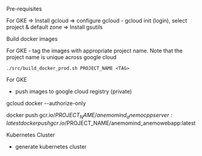 Pre-requisites 

For GKE
=> Install gcloud 
	=> configure gcloud 
		- gcloud init (login), select project & default zone
=> Install gsutils 


Build docker images 

For GKE - tag the images with appropriate project name. Note that the project name is unique across google cloud

    ./src/build_docker_prod.sh PROJECT_NAME <TAG>

For GKE 

- push images to google cloud registry (private)

gcloud docker --authorize-only 

docker push gcr.io/$PROJECT_NAME/anemomind_anemocppserver:latest
docker push gcr.io/$PROJECT_NAME/anemomind_anemowebapp:latest



Kubernetes Cluster 

- generate kubernetes cluster 
